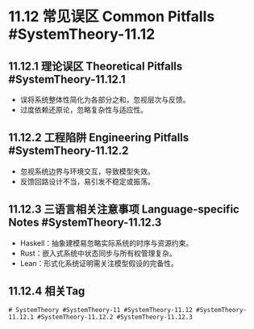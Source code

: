 # 11.12 常见误区 Common Pitfalls #SystemTheory-11.12

## 11.12.1 理论误区 Theoretical Pitfalls #SystemTheory-11.12.1

- 误将系统整体性简化为各部分之和，忽视层次与反馈。
- 过度依赖还原论，忽略复杂性与适应性。

## 11.12.2 工程陷阱 Engineering Pitfalls #SystemTheory-11.12.2

- 忽视系统边界与环境交互，导致模型失效。
- 反馈回路设计不当，易引发不稳定或振荡。

## 11.12.3 三语言相关注意事项 Language-specific Notes #SystemTheory-11.12.3

- Haskell：抽象建模易忽略实际系统的时序与资源约束。
- Rust：嵌入式系统中状态同步与所有权管理复杂。
- Lean：形式化系统证明需关注模型假设的完备性。

## 11.12.4 相关Tag

`# SystemTheory #SystemTheory-11 #SystemTheory-11.12 #SystemTheory-11.12.1 #SystemTheory-11.12.2 #SystemTheory-11.12.3`

